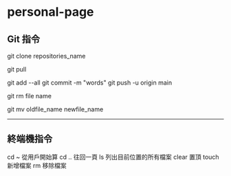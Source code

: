 # personal-page


## Git 指令

git clone repositories_name

git pull

git add --all
git commit -m "words"
git push -u origin main


git rm file name   <!-- remove file  -->

git mv oldfile_name newfile_name  <!-- rename file -->


-----------------------

## 終端機指令

cd ~   從用戶開始算
cd ..  往回一頁
ls     列出目前位置的所有檔案
clear  置頂
touch  新增檔案
rm     移除檔案

